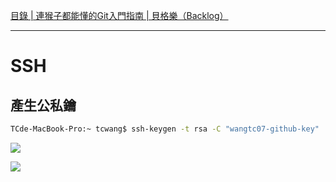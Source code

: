 [目錄 | 連猴子都能懂的Git入門指南 | 貝格樂（Backlog）](https://backlog.com/git-tutorial/tw/contents/)

---
# SSH
## 產生公私鑰
```bash
TCde-MacBook-Pro:~ tcwang$ ssh-keygen -t rsa -C "wangtc07-github-key"
```



![](https://i.imgur.com/eF8OFAy.png)

![](https://i.imgur.com/KMfwH7s.png)
